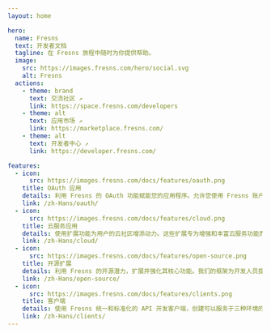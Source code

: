 ```yaml
---
layout: home

hero:
  name: Fresns
  text: 开发者文档
  tagline: 在 Fresns 旅程中随时为你提供帮助。
  image:
    src: https://images.fresns.com/hero/social.svg
    alt: Fresns
  actions:
    - theme: brand
      text: 交流社区 ↗
      link: https://space.fresns.com/developers
    - theme: alt
      text: 应用市场 ↗
      link: https://marketplace.fresns.com/
    - theme: alt
      text: 开发者中心 ↗
      link: https://developer.fresns.com/

features:
  - icon: 
      src: https://images.fresns.com/docs/features/oauth.png
    title: OAuth 应用
    details: 利用 Fresns 的 OAuth 功能赋能您的应用程序。允许您使用 Fresns 账户登录，简化认证流程，加强跨平台连通性。
    link: /zh-Hans/oauth/
  - icon: 
      src: https://images.fresns.com/docs/features/cloud.png
    title: 云服务应用
    details: 使用扩展功能为用户的云社区增添动力。这些扩展专为增强和丰富云服务功能而设计，让您可以在此基础上自由的发挥心中所想。
    link: /zh-Hans/cloud/
  - icon: 
      src: https://images.fresns.com/docs/features/open-source.png
    title: 开源扩展
    details: 利用 Fresns 的开源潜力，扩展并强化其核心功能。我们的框架为开发人员提供了增强社区体验和添加个性化功能的灵活性。
    link: /zh-Hans/open-source/
  - icon: 
      src: https://images.fresns.com/docs/features/clients.png
    title: 客户端
    details: 使用 Fresns 统一和标准化的 API 开发客户端，创建可以服务于三种环境的应用程序，只需一次开发努力，确保兼容性和效率。
    link: /zh-Hans/clients/
---
```

